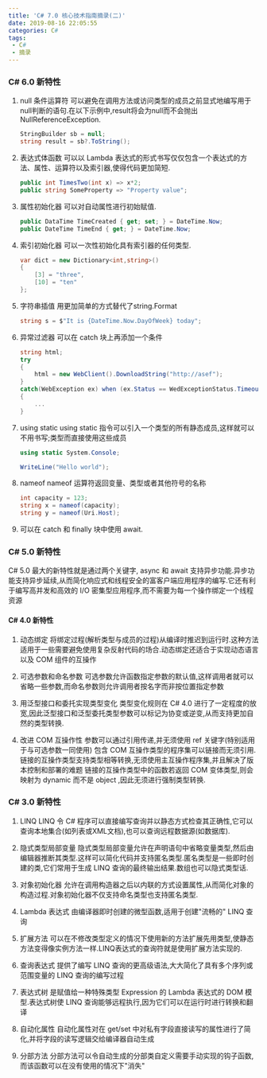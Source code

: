 ```yaml
---
title: 'C# 7.0 核心技术指南摘录(二)'
date: 2019-08-16 22:05:55
categories: C#
tags:
 - C#
 - 摘录
---
```

### C# 6.0 新特性

1. null 条件运算符
    可以避免在调用方法或访问类型的成员之前显式地编写用于null判断的语句.在以下示例中,result将会为null而不会抛出 NullReferenceException.

    ```cs
    StringBuilder sb = null;
    string result = sb?.ToString();
    ```
    <!--more-->
2. 表达式体函数
    可以以 Lambda 表达式的形式书写仅仅包含一个表达式的方法、属性、运算符以及索引器,使得代码更加简短.

    ```cs
    public int TimesTwo(int x) => x*2;
    public string SomeProperty => "Property value";
    ```

3. 属性初始化器
    可以对自动属性进行初始赋值.

    ```cs
    public DataTime TimeCreated { get; set; } = DateTime.Now;
    public DateTime TimeEnd { get; } = DateTime.Now;
    ```

4. 索引初始化器
    可以一次性初始化具有索引器的任何类型.

    ```cs
    var dict = new Dictionary<int,string>()
    {
        [3] = "three",
        [10] = "ten"
    };
    ```

5. 字符串插值
    用更加简单的方式替代了string.Format

    ```cs
    string s = $"It is {DateTime.Now.DayOfWeek} today";
    ```

6. 异常过滤器
    可以在 catch 块上再添加一个条件

    ```cs
    string html;
    try
    {
        html = new WebClient().DownloadString("http://asef");
    }
    catch(WebException ex) when (ex.Status == WedExceptionStatus.Timeout)
    {
        ...
    }
    ```

7. using static
    using static 指令可以引入一个类型的所有静态成员,这样就可以不用书写;类型而直接使用这些成员

    ```cs
    using static System.Console;

    WriteLine("Hello world");
    ```

8. nameof
    nameof 运算符返回变量、类型或者其他符号的名称

    ```cs
    int capacity = 123;
    string x = nameof(capacity);
    string y = nameof(Uri.Host);
    ```

9. 可以在 catch 和 finally 块中使用 await.

### C# 5.0 新特性

C# 5.0 最大的新特性就是通过两个关键字, async 和 await 支持异步功能.异步功能支持异步延续,从而简化响应式和线程安全的富客户端应用程序的编写.它还有利于编写高并发和高效的 I/O 密集型应用程序,而不需要为每一个操作绑定一个线程资源

#### C# 4.0 新特性

1. 动态绑定
    将绑定过程(解析类型与成员的过程)从编译时推迟到运行时.这种方法适用于一些需要避免使用复杂反射代码的场合.动态绑定还适合于实现动态语言以及 COM 组件的互操作

2. 可选参数和命名参数
    可选参数允许函数指定参数的默认值,这样调用者就可以省略一些参数,而命名参数则允许调用者按名字而非按位置指定参数

3. 用泛型接口和委托实现类型变化
    类型变化规则在 C# 4.0 进行了一定程度的放宽,因此泛型接口和泛型委托类型参数可以标记为协变或逆变,从而支持更加自然的类型转换.

4. 改进 COM 互操作性
    参数可以通过引用传递,并无须使用 ref 关键字(特别适用于与可选参数一同使用)
    包含 COM 互操作类型的程序集可以链接而无须引用.链接的互操作类型支持类型相等转换,无须使用主互操作程序集,并且解决了版本控制和部署的难题
    链接的互操作类型中的函数若返回 COM 变体类型,则会映射为 dynamic 而不是 object ,因此无须进行强制类型转换.

### C# 3.0 新特性

1. LINQ
    LINQ 令 C# 程序可以直接编写查询并以静态方式检查其正确性,它可以查询本地集合(如列表或XML文档),也可以查询远程数据源(如数据库).

2. 隐式类型局部变量
    隐式类型局部变量允许在声明语句中省略变量类型,然后由编辑器推断其类型.这样可以简化代码并支持匿名类型.匿名类型是一些即时创建的类,它们常用于生成 LINQ 查询的最终输出结果.数组也可以隐式类型话.

3. 对象初始化器
    允许在调用构造器之后以内联的方式设置属性,从而简化对象的构造过程.对象初始化器不仅支持命名类型也支持匿名类型.

4. Lambda 表达式
    由编译器即时创建的微型函数,适用于创建"流畅的" LINQ 查询

5. 扩展方法
    可以在不修改类型定义的情况下使用新的方法扩展先用类型,使静态方法变得像实例方法一样.LINQ表达式的查询符就是使用扩展方法实现的.

6. 查询表达式
    提供了编写 LINQ 查询的更高级语法,大大简化了具有多个序列或范围变量的 LINQ 查询的编写过程

7. 表达式树
    是赋值给一种特殊类型 Expression<TDelegate> 的 Lambda 表达式的 DOM 模型.表达式树使 LINQ 查询能够远程执行,因为它们可以在运行时进行转换和翻译

8. 自动化属性
    自动化属性对在 get/set 中对私有字段直接读写的属性进行了简化,并将字段的读写逻辑交给编译器自动生成

9. 分部方法
    分部方法可以令自动生成的分部类自定义需要手动实现的钩子函数,而该函数可以在没有使用的情况下"消失"
